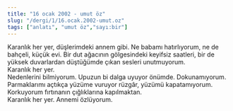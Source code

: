 ```yaml
---
title: "16 ocak 2002 - umut öz"
slug: "/dergi/1/16.ocak.2002-umut.oz"
tags: ["anlatı", "umut öz","sayı:bir"]
---
```




Karanlık her yer, düşlerimdeki annem gibi. Ne babamı hatırlıyorum, ne de
bahçeli, küçük evi. Bir dut ağacının gölgesindeki keyifsiz saatleri, bir
de yüksek duvarlardan düştüğümde çıkan sesleri unutmuyorum.  
Karanlık her yer.  
Nedenlerini bilmiyorum. Upuzun bi dalga uyuyor önümde. Dokunamıyorum.
Parmaklarımı açtıkça yüzüme vuruyor rüzgâr, yüzümü kapatamıyorum.
Korkuyorum fırtınanın çığlıklarına kapılmaktan.  
Karanlık her yer. Annemi özlüyorum.


